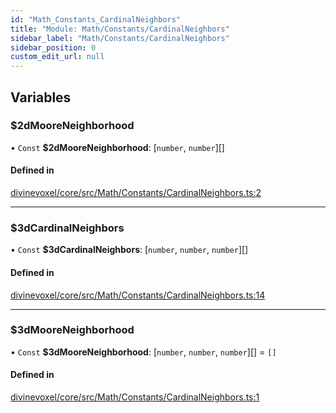 ```yaml
---
id: "Math_Constants_CardinalNeighbors"
title: "Module: Math/Constants/CardinalNeighbors"
sidebar_label: "Math/Constants/CardinalNeighbors"
sidebar_position: 0
custom_edit_url: null
---
```


## Variables

### $2dMooreNeighborhood

• `Const` **$2dMooreNeighborhood**: [`number`, `number`][]

#### Defined in

[divinevoxel/core/src/Math/Constants/CardinalNeighbors.ts:2](https://github.com/lucasdamianjohnson/DivineVoxelEngine/blob/596fa7391478620ed460dfb4856ff0a763b91c49/divinevoxel/core/src/Math/Constants/CardinalNeighbors.ts#L2)

___

### $3dCardinalNeighbors

• `Const` **$3dCardinalNeighbors**: [`number`, `number`, `number`][]

#### Defined in

[divinevoxel/core/src/Math/Constants/CardinalNeighbors.ts:14](https://github.com/lucasdamianjohnson/DivineVoxelEngine/blob/596fa7391478620ed460dfb4856ff0a763b91c49/divinevoxel/core/src/Math/Constants/CardinalNeighbors.ts#L14)

___

### $3dMooreNeighborhood

• `Const` **$3dMooreNeighborhood**: [`number`, `number`, `number`][] = `[]`

#### Defined in

[divinevoxel/core/src/Math/Constants/CardinalNeighbors.ts:1](https://github.com/lucasdamianjohnson/DivineVoxelEngine/blob/596fa7391478620ed460dfb4856ff0a763b91c49/divinevoxel/core/src/Math/Constants/CardinalNeighbors.ts#L1)
